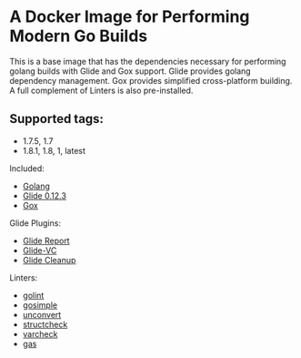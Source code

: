A Docker Image for Performing Modern Go Builds
==============================================

This is a base image that has the dependencies necessary for performing golang builds with Glide and Gox support. Glide provides golang dependency management. Gox provides simplified cross-platform building. A full complement of Linters is also pre-installed.

## Supported tags:
- 1.7.5, 1.7
- 1.8.1, 1.8, 1, latest

Included:
* [Golang](https://golang.org/)
* [Glide 0.12.3](https://github.com/Masterminds/glide)
* [Gox](https://github.com/mitchellh/gox)

Glide Plugins:
* [Glide Report](https://github.com/Masterminds/glide-report)
* [Glide-VC](https://github.com/sgotti/glide-vc)
* [Glide Cleanup](https://github.com/ngdinhtoan/glide-cleanup)

Linters:
* [golint](https://github.com/golang/lint/golint)
* [gosimple](https://honnef.co/go/simple/cmd/gosimple)
* [unconvert](https://github.com/mdempsky/unconvert)
* [structcheck](https://github.com/opennota/check/cmd/structcheck)
* [varcheck](https://github.com/opennota/check/cmd/varcheck)
* [gas](https://github.com/HewlettPackard/gas)

